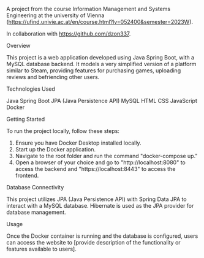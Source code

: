 A project from the course Information Management and Systems Engineering at the university of Vienna (https://ufind.univie.ac.at/en/course.html?lv=052400&semester=2023W).

In collaboration with https://github.com/dzon337.

Overview

This project is a web application developed using Java Spring Boot, with a MySQL database backend. It models a very simplified version of a platform similar to Steam, providing features for purchasing games, uploading reviews and befriending other users.

Technologies Used

Java
Spring Boot
JPA (Java Persistence API)
MySQL
HTML
CSS
JavaScript
Docker

Getting Started

To run the project locally, follow these steps:
1. Ensure you have Docker Desktop installed locally.
2. Start up the Docker application.
3. Navigate to the root folder and run the command "docker-compose up."
4. Open a browser of your choice and go to "http://localhost:8080" to access the backend and "https://localhost:8443" to access the frontend.
   
Database Connectivity

This project utilizes JPA (Java Persistence API) with Spring Data JPA to interact with a MySQL database. Hibernate is used as the JPA provider for database management.

Usage

Once the Docker container is running and the database is configured, users can access the website to [provide description of the functionality or features available to users].
